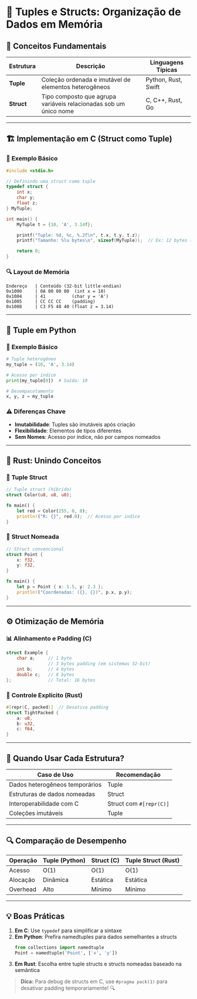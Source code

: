# 🧱 **Tuples e Structs: Organização de Dados em Memória**

## 📌 **Conceitos Fundamentais**

| Estrutura  | Descrição                                                         | Linguagens Típicas  |
| ---------- | ----------------------------------------------------------------- | ------------------- |
| **Tuple**  | Coleção ordenada e imutável de elementos heterogêneos             | Python, Rust, Swift |
| **Struct** | Tipo composto que agrupa variáveis relacionadas sob um único nome | C, C++, Rust, Go    |

---

## 🏗️ **Implementação em C (Struct como Tuple)**

### 📝 **Exemplo Básico**

```c
#include <stdio.h>

// Definindo uma struct como tuple
typedef struct {
    int x;
    char y;
    float z;
} MyTuple;

int main() {
    MyTuple t = {10, 'A', 3.14f};

    printf("Tuple: %d, %c, %.2f\n", t.x, t.y, t.z);
    printf("Tamanho: %lu bytes\n", sizeof(MyTuple));  // Ex: 12 bytes (com padding)

    return 0;
}
```

### 🔍 **Layout de Memória**

```
Endereço   | Conteúdo (32-bit little-endian)
0x1000     | 0A 00 00 00  (int x = 10)
0x1004     | 41          (char y = 'A')
0x1005     | CC CC CC    (padding)
0x1008     | C3 F5 48 40 (float z = 3.14)
```

---

## 🐍 **Tuple em Python**

### 📝 **Exemplo Básico**

```python
# Tuple heterogêneo
my_tuple = (10, 'A', 3.14)

# Acesso por índice
print(my_tuple[0])  # Saída: 10

# Desempacotamento
x, y, z = my_tuple
```

### ⚠️ **Diferenças Chave**

- **Imutabilidade**: Tuples são imutáveis após criação
- **Flexibilidade**: Elementos de tipos diferentes
- **Sem Nomes**: Acesso por índice, não por campos nomeados

---

## 🦀 **Rust: Unindo Conceitos**

### 📝 **Tuple Struct**

```rust
// Tuple struct (híbrido)
struct Color(u8, u8, u8);

fn main() {
    let red = Color(255, 0, 0);
    println!("R: {}", red.0);  // Acesso por índice
}
```

### 📝 **Struct Nomeada**

```rust
// Struct convencional
struct Point {
    x: f32,
    y: f32,
}

fn main() {
    let p = Point { x: 1.5, y: 2.3 };
    println!("Coordenadas: ({}, {})", p.x, p.y);
}
```

---

## ⚙️ **Otimização de Memória**

### 📊 **Alinhamento e Padding (C)**

```c
struct Example {
    char a;     // 1 byte
                // 3 bytes padding (em sistemas 32-bit)
    int b;      // 4 bytes
    double c;   // 8 bytes
};              // Total: 16 bytes
```

### 🔧 **Controle Explícito (Rust)**

```rust
#[repr(C, packed)]  // Desativa padding
struct TightPacked {
    a: u8,
    b: u32,
    c: f64,
}
```

---

## 🎯 **Quando Usar Cada Estrutura?**

| Caso de Uso                    | Recomendação            |
| ------------------------------ | ----------------------- |
| Dados heterogêneos temporários | Tuple                   |
| Estruturas de dados nomeadas   | Struct                  |
| Interoperabilidade com C       | Struct com `#[repr(C)]` |
| Coleções imutáveis             | Tuple                   |

---

## 🔍 **Comparação de Desempenho**

| Operação | Tuple (Python) | Struct (C) | Tuple Struct (Rust) |
| -------- | -------------- | ---------- | ------------------- |
| Acesso   | O(1)           | O(1)       | O(1)                |
| Alocação | Dinâmica       | Estática   | Estática            |
| Overhead | Alto           | Mínimo     | Mínimo              |

---

## 💡 **Boas Práticas**

1. **Em C**: Use `typedef` para simplificar a sintaxe
2. **Em Python**: Prefira namedtuples para dados semelhantes a structs
   ```python
   from collections import namedtuple
   Point = namedtuple('Point', ['x', 'y'])
   ```
3. **Em Rust**: Escolha entre tuple structs e structs nomeadas baseado na semântica

> **Dica:** Para debug de structs em C, use `#pragma pack(1)` para desativar padding temporariamente! 🔍
